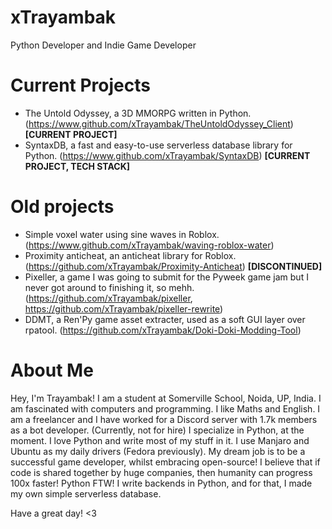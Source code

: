 # xTrayambak
Python Developer and Indie Game Developer

# Current Projects
- The Untold Odyssey, a 3D MMORPG written in Python. (https://www.github.com/xTrayambak/TheUntoldOdyssey_Client) **[CURRENT PROJECT]**
- SyntaxDB, a fast and easy-to-use serverless database library for Python. (https://www.github.com/xTrayambak/SyntaxDB) **[CURRENT PROJECT, TECH STACK]**

# Old projects
- Simple voxel water using sine waves in Roblox. (https://www.github.com/xTrayambak/waving-roblox-water)
- Proximity anticheat, an anticheat library for Roblox. (https://github.com/xTrayambak/Proximity-Anticheat) **[DISCONTINUED]**
- Pixeller, a game I was going to submit for the Pyweek game jam but I never got around to finishing it, so mehh. (https://github.com/xTrayambak/pixeller, https://github.com/xTrayambak/pixeller-rewrite)
- DDMT, a Ren'Py game asset extracter, used as a soft GUI layer over rpatool. (https://github.com/xTrayambak/Doki-Doki-Modding-Tool)

# About Me
Hey, I'm Trayambak! I am a student at Somerville School, Noida, UP, India. I am fascinated with computers and programming. I like Maths and English.
I am a freelancer and I have worked for a Discord server with 1.7k members as a bot developer. (Currently, not for hire)
I specialize in Python, at the moment. I love Python and write most of my stuff in it.
I use Manjaro and Ubuntu as my daily drivers (Fedora previously).
My dream job is to be a successful game developer, whilst embracing open-source! I believe that if code is shared together by huge companies, then humanity can progress 100x faster!
Python FTW!
I write backends in Python, and for that, I made my own simple serverless database.

Have a great day! <3
